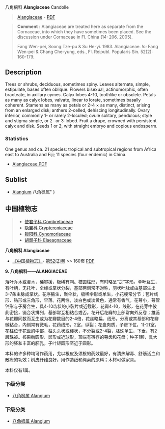 八角枫科 **Alangiaceae** Candolle

> [Alangiaceae](http://www.iplant.cn/info/Alangiaceae?t=foc) - [PDF](http://www.iplant.cn/foc/pdf/Alangiaceae.pdf)


> **Comment** : 
> Alangiaceae are treated here as separate from the Cornaceae, into which they have sometimes been placed. See the discussion under Cornaceae in Fl. China (14: 206. 2005).
>
> Fang Wen-pei, Soong Tze-pu & Su He-yi. 1983. Alangiaceae. *In:* Fang Wen-pei & Chang Che-yung, eds., Fl. Reipubl. Popularis Sin. 52(2): 160-179.

## Description

Trees or shrubs, deciduous, sometimes spiny. Leaves alternate, simple, estipulate, bases often oblique. Flowers bisexual, actinomorphic, often bracteate, in axillary cymes. Calyx lobes 4-10, toothlike or obsolete. Petals as many as calyx lobes, valvate, linear to lorate, sometimes basally coherent. Stamens as many as petals or 2-4 × as many, distinct, arising from an enlarged disk; anthers 2-celled, dehiscing longitudinally. Ovary inferior, commonly 1- or rarely 2-loculed; ovule solitary, pendulous; style and stigma simple, or 2- or 3-lobed. Fruit a drupe, crowned with persistent calyx and disk. Seeds 1 or 2, with straight embryo and copious endosperm.



### Statistics
One genus and ca. 21 species: tropical and subtropical regions from Africa east to Australia and Fiji; 11 species (four endemic) in China.


* [Alangiaceae.PDF](http://www.iplant.cn/foc/pdf/Alangiaceae.pdf)

## Sublist

* [Alangium](http://www.iplant.cn/info/Alangium?t=foc) 八角枫属"
}

## 中国植物志

> * [使君子科  Combretaceae](http://www.iplant.cn/info/Combretaceae?t=z)
> * [隐翼科  Crypteroniaceae](http://www.iplant.cn/info/Crypteroniaceae?t=z)
> * [锁阳科  Cynomoriaceae](http://www.iplant.cn/info/Cynomoriaceae?t=z)
> * [胡颓子科  Elaeagnaceae](http://www.iplant.cn/info/Elaeagnaceae?t=z)


**八角枫科 Alangiaceae**

* [《中国植物志》](http://www.iplant.cn/frps)- [第52(2)卷](http://www.iplant.cn/frps/vol/52(2)) >> 160页 [PDF](http://www.iplant.cn/frps/pdf/52(2)/160z.pdf)


**9. 八角枫科——ALANGIACEAE**

落叶乔木或灌木，稀攀援，极稀有刺。枝圆柱形，有时略呈“之”字形。单叶互生，有叶柄，无托叶，全缘或掌状分裂，基部两侧常不对称，羽状叶脉或由基部生出3-7条主脉成掌状。花序腋生，聚伞状，极稀伞形或单生，小花梗常分节；苞片线形、钻形或三角形，早落。花两性，淡白色或淡黄色，通常有香气，花萼小，萼管钟形与子房合生，具4-10齿状的小裂片或近截形，花瓣4-10，线形，在花芽中彼此密接，镊合状排列，基部常互相粘合或否，花开后花瓣的上部常向外反卷；雄蕊与花瓣同数而互生或为花瓣数目的2-4倍，花丝略扁，线形，分离或其基部和花瓣微粘合，内侧常有微毛，花药线形，2室，纵裂；花盘肉质，子房下位，1(-2)室，花柱位于花盘的中部，柱头头状或棒状，不分裂或2-4裂，胚珠单生，下垂，有2层珠被。核果椭圆形、卵形或近球形，顶端有宿存的萼齿和花盘；种子1颗，具大形的胚和丰富的胚乳，子叶矩圆形至近于圆形。

本科的许多种均可作药用，尤以根皮及须根的药效最好，有清热解毒、舒筋活血和散痊的功效；树皮纤维良好，用作造纸和绳索的原料；木材可做家具。

本科仅有1属。

### 下级分类
* [八角枫属  Alangium](Alangium-八角枫属.md)

### 下级分类
* [八角枫属  Alangium](http://www.iplant.cn/info/sp/Alangium?t=z)
